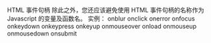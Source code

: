 HTML 事件句柄
除此之外，您还应该避免使用 HTML 事件句柄的名称作为 Javascript 的变量及函数名。
实例：
onblur	onclick	onerror	onfocus
onkeydown	onkeypress	onkeyup	onmouseover
onload	onmouseup	onmousedown	onsubmit
